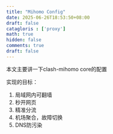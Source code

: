 ```yaml
---
title: "Mihomo Config"
date: 2025-06-26T18:53:50+08:00
draft: false
catagloris : ['proxy']
math: true
hidden: false
comments: true
draft: false
---
```


本文主要讲一下clash-mihomo core的配置

实现的目标：

1. 局域网内可翻墙
2. 秒开网页
3. 精准分流
4. 机场聚合，故障切换
5. DNS防污染
